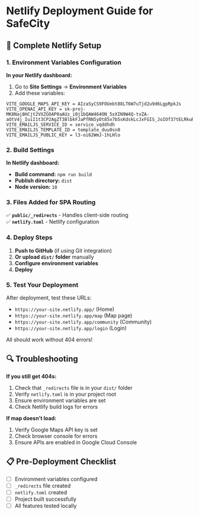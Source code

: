 # Netlify Deployment Guide for SafeCity

## 🚀 Complete Netlify Setup

### 1. Environment Variables Configuration

**In your Netlify dashboard:**

1. Go to **Site Settings** → **Environment Variables**
2. Add these variables:

```
VITE_GOOGLE_MAPS_API_KEY = AIzaSyCS9FOUebt88LT6W7uTjd2u9d6LgpRpkJs
VITE_OPENAI_API_KEY = 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
VITE_EMAILJS_SERVICE_ID = service_vqddhdh
VITE_EMAILJS_TEMPLATE_ID = template_duu0sn8
VITE_EMAILJS_PUBLIC_KEY = l3-oi62WmJ-1hLHlo
```

### 2. Build Settings

**In Netlify dashboard:**
- **Build command:** `npm run build`
- **Publish directory:** `dist`
- **Node version:** `18`

### 3. Files Added for SPA Routing

✅ **`public/_redirects`** - Handles client-side routing  
✅ **`netlify.toml`** - Netlify configuration  

### 4. Deploy Steps

1. **Push to GitHub** (if using Git integration)
2. **Or upload `dist/` folder** manually
3. **Configure environment variables**
4. **Deploy**

### 5. Test Your Deployment

After deployment, test these URLs:
- `https://your-site.netlify.app/` (Home)
- `https://your-site.netlify.app/map` (Map page)
- `https://your-site.netlify.app/community` (Community)
- `https://your-site.netlify.app/login` (Login)

All should work without 404 errors!

## 🔍 Troubleshooting

**If you still get 404s:**
1. Check that `_redirects` file is in your `dist/` folder
2. Verify `netlify.toml` is in your project root
3. Ensure environment variables are set
4. Check Netlify build logs for errors

**If map doesn't load:**
1. Verify Google Maps API key is set
2. Check browser console for errors
3. Ensure APIs are enabled in Google Cloud Console

## 📋 Pre-Deployment Checklist

- [ ] Environment variables configured
- [ ] `_redirects` file created
- [ ] `netlify.toml` created
- [ ] Project built successfully
- [ ] All features tested locally

